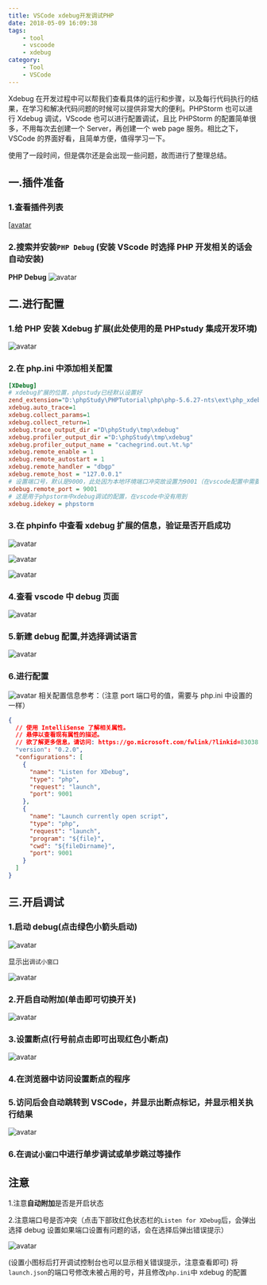 ```yaml
---
title: VSCode xdebug开发调试PHP
date: 2018-05-09 16:09:38
tags:
    - tool
    - vscoode
    - xdebug
category:
    - Tool
    - VSCode
---
```


Xdebug 在开发过程中可以帮我们查看具体的运行和步骤，以及每行代码执行的结果，在学习和解决代码问题的时候可以提供非常大的便利。PHPStorm 也可以进行 Xdebug 调试，VScode 也可以进行配置调试，且比 PHPStorm 的配置简单很多，不用每次去创建一个 Server，再创建一个 web page 服务。相比之下，VSCode 的界面好看，且简单方便，值得学习一下。

使用了一段时间，但是偶尔还是会出现一些问题，故而进行了整理总结。

<!-- more -->

## 一.插件准备

### 1.查看插件列表

[[avatar](https://raw.githubusercontent.com/zqunor/MarkdownPic/master/vscode-debug-01.png)

### 2.搜索并安装`PHP Debug` (安装 VScode 时选择 PHP 开发相关的话会自动安装)

**PHP Debug**
![avatar](https://raw.githubusercontent.com/zqunor/MarkdownPic/master/vscode-debug-02.png)

## 二.进行配置

### 1.给 PHP 安装 Xdebug 扩展(此处使用的是 PHPstudy 集成开发环境)

![avatar](https://raw.githubusercontent.com/zqunor/MarkdownPic/master/vscode-debug-04xdebug.png)

### 2.在 php.ini 中添加相关配置

```ini
[XDebug]
# xdebug扩展的位置，phpstudy已经默认设置好
zend_extension="D:\phpStudy\PHPTutorial\php\php-5.6.27-nts\ext\php_xdebug.dll"
xdebug.auto_trace=1
xdebug.collect_params=1
xdebug.collect_return=1
xdebug.trace_output_dir ="D\phpStudy\tmp\xdebug"
xdebug.profiler_output_dir ="D:\phpStudy\tmp\xdebug"
xdebug.profiler_output_name = "cachegrind.out.%t.%p"
xdebug.remote_enable = 1
xdebug.remote_autostart = 1
xdebug.remote_handler = "dbgp"
xdebug.remote_host = "127.0.0.1"
# 设置端口号，默认是9000，此处因为本地环境端口冲突故设置为9001（在vscode配置中需要用到）
xdebug.remote_port = 9001
# 这是用于phpstorm中xdebug调试的配置，在vscode中没有用到
xdebug.idekey = phpstorm
```

### 3.在 phpinfo 中查看 xdebug 扩展的信息，验证是否开启成功

![avatar](https://raw.githubusercontent.com/zqunor/MarkdownPic/master/phpstrom_xdebug/08.png)

![avatar](https://raw.githubusercontent.com/zqunor/MarkdownPic/master/phpstrom_xdebug/09.png)

![avatar](https://raw.githubusercontent.com/zqunor/MarkdownPic/master/phpstrom_xdebug/10.png)

### 4.查看 vscode 中 debug 页面

![avatar](https://raw.githubusercontent.com/zqunor/MarkdownPic/master/vscode-debug-03.png)

### 5.新建 debug 配置,并选择调试语言

![avatar](https://raw.githubusercontent.com/zqunor/MarkdownPic/master/vscode-debug-05choose.png)

### 6.进行配置

![avatar](https://raw.githubusercontent.com/zqunor/MarkdownPic/master/vscode-debug-05setting.png)
相关配置信息参考：（注意 port 端口号的值，需要与 php.ini 中设置的一样）

```json
{
  // 使用 IntelliSense 了解相关属性。
  // 悬停以查看现有属性的描述。
  // 欲了解更多信息，请访问: https://go.microsoft.com/fwlink/?linkid=830387
  "version": "0.2.0",
  "configurations": [
    {
      "name": "Listen for XDebug",
      "type": "php",
      "request": "launch",
      "port": 9001
    },
    {
      "name": "Launch currently open script",
      "type": "php",
      "request": "launch",
      "program": "${file}",
      "cwd": "${fileDirname}",
      "port": 9001
    }
  ]
}
```

## 三.开启调试

### 1.启动 debug(点击绿色小箭头启动)

![avatar](https://raw.githubusercontent.com/zqunor/MarkdownPic/master/vscode-debug-06start.png)

显示出`调试小窗口`

![avatar](https://raw.githubusercontent.com/zqunor/MarkdownPic/master/vscode-debug-06startbanner.png)

### 2.开启自动附加(单击即可切换开关)

![avatar](https://raw.githubusercontent.com/zqunor/MarkdownPic/master/vscode-debug-06startfooter.png)

### 3.设置断点(行号前点击即可出现红色小断点)

![avatar](https://raw.githubusercontent.com/zqunor/MarkdownPic/master/vscode-debug-07duandian.png)

### 4.在浏览器中访问设置断点的程序

### 5.访问后会自动跳转到 VSCode，并显示出断点标记，并显示相关执行结果

![avatar](https://raw.githubusercontent.com/zqunor/MarkdownPic/master/vscode-debug-07start.png)

### 6.在`调试小窗口`中进行单步调试或单步跳过等操作

## 注意

1.注意**自动附加**是否是开启状态

2.注意端口号是否冲突（点击下部玫红色状态栏的`Listen for XDebug`后，会弹出选择 debug 设置如果端口设置有问题的话，会在选择后弹出错误提示）

![avatar](https://raw.githubusercontent.com/zqunor/MarkdownPic/master/vscode-debug-08port.png)

(设置小图标后打开调试控制台也可以显示相关错误提示，注意查看即可)
将`launch.json`的端口号修改未被占用的号，并且修改`php.ini`中 xdebug 的配置
